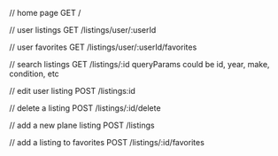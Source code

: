 // home page
GET /

// user listings
GET /listings/user/:userId

// user favorites
GET /listings/user/:userId/favorites

// search listings
GET /listings/:id
queryParams could be id, year, make, condition, etc

// edit user listing
POST /listings:id

// delete a listing
POST /listings/:id/delete

// add a new plane listing
POST /listings

// add a listing to favorites
POST /listings/:id/favorites
